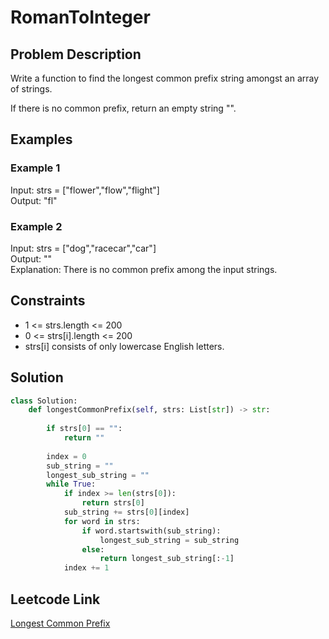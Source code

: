 # RomanToInteger

## Problem Description
Write a function to find the longest common prefix string amongst an array of strings.<br>

If there is no common prefix, return an empty string "".<br>

## Examples
### Example 1
Input: strs = ["flower","flow","flight"]<br>
Output: "fl"<br>

### Example 2
Input: strs = ["dog","racecar","car"]<br>
Output: ""<br>
Explanation: There is no common prefix among the input strings.<br>

## Constraints
- 1 <= strs.length <= 200
- 0 <= strs[i].length <= 200
- strs[i] consists of only lowercase English letters.

## Solution
```python
class Solution:
    def longestCommonPrefix(self, strs: List[str]) -> str:
        
        if strs[0] == "":
            return ""
        
        index = 0
        sub_string = ""
        longest_sub_string = ""
        while True:
            if index >= len(strs[0]):
                return strs[0]
            sub_string += strs[0][index]
            for word in strs:
                if word.startswith(sub_string):
                    longest_sub_string = sub_string
                else:
                    return longest_sub_string[:-1]
            index += 1
```

## Leetcode Link
[Longest Common Prefix](https://leetcode.com/problems/longest-common-prefix/)
